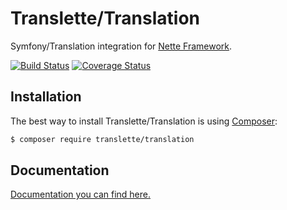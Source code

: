 # Translette/Translation
Symfony/Translation integration for [Nette Framework](https://nette.org).

[![Build Status](https://travis-ci.org/translette/translation.svg?branch=master)](https://travis-ci.org/translette/translation)
[![Coverage Status](https://coveralls.io/repos/github/translette/translation/badge.svg?branch=master)](https://coveralls.io/github/translette/translation?branch=master)

## Installation
The best way to install Translette/Translation is using [Composer](http://getcomposer.org/):
```sh
$ composer require translette/translation
```

## Documentation
[Documentation you can find here.](https://github.com/translette/translation/.docs/readme.md)
